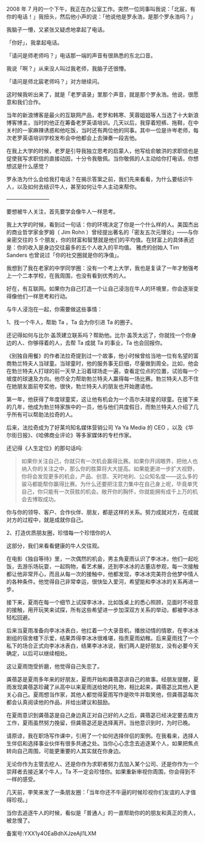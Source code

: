 2008 年 7 月的一个下午，我正在办公室工作。突然一位同事叫我说：「北宸，有你的电话！」我扭头，然后他小声的说：「他说他是罗永浩，是那个罗永浩吗？」

我脑子一懵，又紧张又疑虑地拿起了电话。

「你好」，我拿起电话。

「请问是师老师吗？」电话那一端的声音有很熟悉的东北口音。

我说「啊？」从来没人叫过我老师，我脑子还很懵。

「请问是师北宸老师吗？」对方继续问。

这时候我听出来了，就是「老罗语录」里那个声音，就是那个罗永浩。他说，很愿意和我们合作。

当年的新浪博客是最火的互联网产品，老罗和韩寒、芙蓉姐姐等人当选了十大新浪博客博主，当时的他正在筹备老罗英语培训。几天以后，我穿着短裤、拖鞋，在中关村的一家麻辣诱惑和他吃饭，当时还有两位他的同事。其中一位是许岑老师，每次老罗英语培训学校发布会中他都会上去弹奏一段吉他。

在我上大学的时候，老罗是引导我独立思考的启蒙人，他写给俞敏洪的求职信也是促使我写求职信的直接动因，十分令我敬佩。当你敬佩的人主动给你打电话，你想想这是什么感觉？

罗永浩为什么会给我打电话？在揭示答案之前，我们先来看看，为什么要结识牛人，以及如何去结识牛人，甚至如何让牛人主动来帮你。

————————

要想被牛人关注，首先要学会像牛人一样思考。

我上大学的时候，看到过一句话：你的环境决定了你是一个什么样的人。美国杰出的商业哲学家金罗姆（ Jim Rohn ）曾经提出著名的「密友五次元理论」——与你亲密交往的 5 个朋友，你的财富和智慧就是他们的平均值。在财富上的具体表述是：你的收入是身边交往最多的五个人收入的平均值。 雅虎的创始人 Tim Sanders 也曾说过「你的社交圈就是你的净值」。

我想到了我在老家的中学同学圈：没有一个考上大学，我也是复读了一年才勉强考上一个二本学校，在我周围，也没有看到优秀的人。

好在，有互联网。如果你为自己打造一个让自己浸泡在牛人的环境里，你会逐渐变得像他们一样思考和行动。

与牛人浸泡在一起，你需要做这些事情：

1、找一个牛人，帮助 Ta ，Ta 会为你引进 Ta 的圈子。

还记得如何与比尔·盖茨建立联系吗？帮助他。比尔·盖茨太远了，你就找一个你身边的人、你够得着的人，去帮 Ta 成就 Ta 的事业，Ta 也会回报你。

《别独自用餐》的作者法拉奇提到过一个故事，他小时候曾给当地一位有名望的富商勃兰特夫人当球童。当球童时，他的服务事无巨细，尽量做到周全。比如，他会在勃兰特夫人打球的前一天早上沿着球场走一遍，查看定位点的位置，试验每一个坡度的球速及方向。他尽全力帮助勃兰特夫人赢得每一场比赛。勃兰特夫人忍不住在她朋友面前夸奖他，很快，勃兰特夫人的朋友也开始邀请他。

第一年，他获得了年度球童奖，这让他有机会为一个高尔夫球星的球童。在接下来的几年，他成为勃兰特家族中的一员，他与他们共度假日，而勃兰特夫人介绍了几乎所有可以帮助法拉奇的人。

后来，法拉奇成为了好莱坞知名媒体营销公司 Ya Ya Media 的 CEO ，以及《华尔街日报》、《哈佛商业评论》等多家媒体的专栏作家。

还记得《人生定位》的那句话吗:

> 如果你关注自己，你就只有一次机会赢得比赛。如果你开阔眼界，把他人也纳入你的关注之中，那么你的胜算将大大提高。如果能更进一步扩大视野，你将会发现更多的机会，产品、创意、天时地利、公众知名度——这么多的骏马都能帮你赢得比赛。为什么还要把注意力集中在自己身上呢，毕竟单凭自己，你只能有一次获胜的机会。敞开你的胸怀，你就能拥有成千上万的机会去博取成功。

你与你的领导、客户、合作伙伴、朋友，都是这样的关系。努力成就对方，在成就对方的过程中，就是成就你自己。

2、打造优质朋友圈，珍惜每一个珍惜你的人

这部分，我们来看看健康的牛人交往观。

在电影《独自等待》里，一次偶然的机会，男主角夏雨认识了李冰冰，他们一起吃饭，去游乐场玩耍，一起购物，看艺术展，还到李冰冰的古董店参观，每一次接触都让他非常开心，而且从每一次的接触中，他都发现，李冰冰完美符合他梦中情人的各种条件。他觉得自己非常幸运，很快坠入爱河，希望能和李冰冰的关系再进一步。

接下来，夏雨在每一个细节上试探李冰冰，比如饭桌上的悉心照顾，见面时不经意的接触，用开玩笑来试探，所有这些希望进一步加深双方关系的举动，都被李冰冰轻松回避。

后来当夏雨准备向李冰冰表白，他扛着一个大录音机，播放动情的情歌，在李冰冰剧组的宿舍楼下示爱，结果弄得李冰冰很难堪，指责夏雨幼稚。后来夏雨找了一个私下的场合正式向李冰冰表白，结果李冰冰说，我们两人是好朋友，没有必要今天确定，以后可以继续相处。

这让夏雨饱受折磨，他觉得自己失恋了。

龚蓓苾是夏雨多年来的好朋友，夏雨开始和龚蓓苾讲自己的故事。经朋友提醒，夏雨发现龚蓓苾珍藏了从高中以来夏雨送给她的礼物，相比起来，龚蓓苾比其他人更关心自己。夏雨想当作家，其他人都觉得夏雨写作是吹牛并取笑他，但龚蓓苾每次都会认真阅读他的作品，并给出建议和鼓励。

在夏雨意识到龚蓓苾是自己身边真正对自己好的人之后，龚蓓苾已经决定要去南方工作，夏雨虽然努力挽留，但龚蓓苾还是选择离开。当他意识到时，为时已晚。

请原谅，我在职场写作课中，引用了一个如何选择伴侣的案例。在我看来，选择人生伴侣和选择事业伙伴有很多共通之处。当你心心念念去追逐某个人，如果把焦点转向自己周围，可能更重要的人其实就在你身边。

无论你作为主管去挖人、还是你作为求职者努力去加入某个公司、还是你作为一个崇拜者去接近某个牛人，Ta 不一定会珍惜你。如果重新审视你周围，你会得到不一样的感受。

几天前，李笑来发了一条朋友圈：「当年你还不牛逼的时候珍视你们友谊的人才值得珍视。」

当你去追逐牛人的时候，看似是「普通人」的一直帮助你的的朋友和真正的贵人，被怠慢了。

备案号:YXX1y4OEaBdhXJzeAjI1LXM